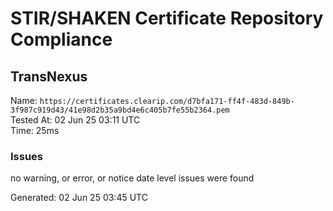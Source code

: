 # STIR/SHAKEN Certificate Repository Compliance

## TransNexus

Name: `https://certificates.clearip.com/d7bfa171-ff4f-483d-849b-3f987c919d43/41e98d2b35a9bd4e6c405b7fe55b2364.pem`\
Tested At: 02 Jun 25 03:11 UTC\
Time: 25ms

### Issues

no warning, or error, or notice date level issues were found

Generated: 02 Jun 25 03:45 UTC